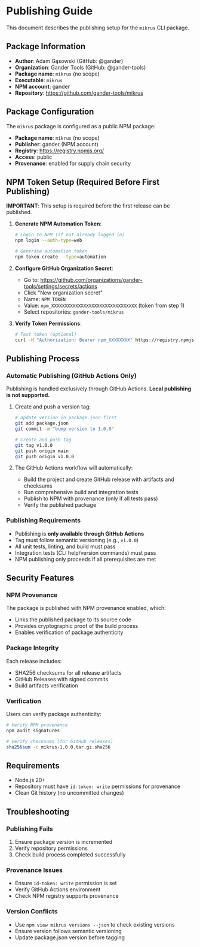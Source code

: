 # Publishing Guide

This document describes the publishing setup for the `mikrus` CLI package.

## Package Information

- **Author**: Adam Gąsowski (GitHub: @gander)
- **Organization**: Gander Tools (GitHub: @gander-tools)
- **Package name**: `mikrus` (no scope)
- **Executable**: `mikrus`
- **NPM account**: gander
- **Repository**: https://github.com/gander-tools/mikrus

## Package Configuration

The `mikrus` package is configured as a public NPM package:

- **Package name**: `mikrus` (no scope)
- **Publisher**: gander (NPM account)
- **Registry**: https://registry.npmjs.org/
- **Access**: public
- **Provenance**: enabled for supply chain security

## NPM Token Setup (Required Before First Publishing)

**IMPORTANT**: This setup is required before the first release can be published.

1. **Generate NPM Automation Token**:
   ```bash
   # Login to NPM (if not already logged in)
   npm login --auth-type=web
   
   # Generate automation token
   npm token create --type=automation
   ```

2. **Configure GitHub Organization Secret**:
   - Go to: https://github.com/organizations/gander-tools/settings/secrets/actions
   - Click "New organization secret"
   - Name: `NPM_TOKEN`
   - Value: `npm_XXXXXXXXXXXXXXXXXXXXXXXXXXXXXXXX` (token from step 1)
   - Select repositories: `gander-tools/mikrus`

3. **Verify Token Permissions**:
   ```bash
   # Test token (optional)
   curl -H "Authorization: Bearer npm_XXXXXXXX" https://registry.npmjs.org/-/whoami
   ```

## Publishing Process

### Automatic Publishing (GitHub Actions Only)

Publishing is handled exclusively through GitHub Actions. **Local publishing is not supported.**

1. Create and push a version tag:
   ```bash
   # Update version in package.json first
   git add package.json
   git commit -m "bump version to 1.0.0"
   
   # Create and push tag
   git tag v1.0.0
   git push origin main
   git push origin v1.0.0
   ```

2. The GitHub Actions workflow will automatically:
   - Build the project and create GitHub release with artifacts and checksums
   - Run comprehensive build and integration tests
   - Publish to NPM with provenance (only if all tests pass)
   - Verify the published package

### Publishing Requirements

- Publishing is **only available through GitHub Actions**
- Tag must follow semantic versioning (e.g., `v1.0.0`)
- All unit tests, linting, and build must pass
- Integration tests (CLI help/version commands) must pass
- NPM publishing only proceeds if all prerequisites are met

## Security Features

### NPM Provenance

The package is published with NPM provenance enabled, which:
- Links the published package to its source code
- Provides cryptographic proof of the build process
- Enables verification of package authenticity

### Package Integrity

Each release includes:
- SHA256 checksums for all release artifacts
- GitHub Releases with signed commits
- Build artifacts verification

### Verification

Users can verify package authenticity:

```bash
# Verify NPM provenance
npm audit signatures

# Verify checksums (for GitHub releases)
sha256sum -c mikrus-1.0.0.tar.gz.sha256
```

## Requirements

- Node.js 20+
- Repository must have `id-token: write` permissions for provenance
- Clean Git history (no uncommitted changes)

## Troubleshooting

### Publishing Fails

1. Ensure package version is incremented
2. Verify repository permissions
3. Check build process completed successfully

### Provenance Issues

- Ensure `id-token: write` permission is set
- Verify GitHub Actions environment
- Check NPM registry supports provenance

### Version Conflicts

- Use `npm view mikrus versions --json` to check existing versions
- Ensure version follows semantic versioning
- Update package.json version before tagging
